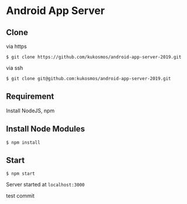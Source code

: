 # Android App Server

## Clone
via https
```
$ git clone https://github.com/kukosmos/android-app-server-2019.git
```
via ssh
```
$ git clone git@github.com:kukosmos/android-app-server-2019.git
```

## Requirement
Install NodeJS, npm

## Install Node Modules
```
$ npm install
```

## Start
```
$ npm start
```
Server started at ```localhost:3000```

test commit
